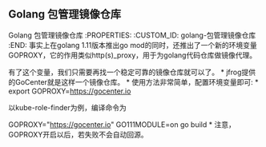 Golang 包管理镜像仓库
---------------------------

Golang 包管理镜像仓库
   :PROPERTIES:
   :CUSTOM_ID: golang-包管理镜像仓库
   :END:
事实上在golang 1.11版本推出go
mod的同时，还推出了一个新的环境变量GOPROXY，它的作用类似http(s)_proxy，用于为golang代码仓库做镜像代理。

有了这个变量，我们只需要再找一个稳定可靠的镜像仓库就可以了。 *
jfrog提供的GoCenter就是这样一个镜像仓库。 *
使用方法非常简单，配置环境变量即可: * export GOPROXY=https://gocenter.io

以kube-role-finder为例，编译命令为

GOPROXY="https://gocenter.io" GO111MODULE=on go build *
注意，GOPROXY开启以后，若失败不会自动回源。
